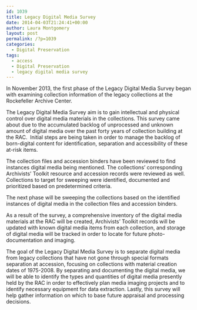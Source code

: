 ```yaml
---
id: 1039
title: Legacy Digital Media Survey
date: 2014-04-03T21:24:41+00:00
author: Laura Montgomery
layout: post
permalink: /?p=1039
categories:
  - Digital Preservation
tags:
  - access
  - Digital Preservation
  - legacy digital media survey
---
```

In November 2013, the first phase of the Legacy Digital Media Survey began with examining collection information of the legacy collections at the Rockefeller Archive Center.

The Legacy Digital Media Survey aim is to gain intellectual and physical control over digital media materials in the collections. This survey came about due to the accumulated backlog of unprocessed and unknown amount of digital media over the past forty years of collection building at the RAC.  Initial steps are being taken in order to manage the backlog of born-digital content for identification, separation and accessibility of these at-risk items.<!--more-->

The collection files and accession binders have been reviewed to find instances digital media being mentioned. The collections’ corresponding Archivists’ Toolkit resource and accession records were reviewed as well. Collections to target for sweeping were identified, documented and prioritized based on predetermined criteria.

The next phase will be sweeping the collections based on the identified instances of digital media in the collection files and accession binders.

As a result of the survey, a comprehensive inventory of the digital media materials at the RAC will be created, Archivists’ Toolkit records will be updated with known digital media items from each collection, and storage of digital media will be tracked in order to locate for future photo-documentation and imaging.

The goal of the Legacy Digital Media Survey is to separate digital media from legacy collections that have not gone through special formats separation at accession, focusing on collections with material creation dates of 1975-2008. By separating and documenting the digital media, we will be able to identify the types and quantities of digital media presently held by the RAC in order to effectively plan media imaging projects and to identify necessary equipment for data extraction. Lastly, this survey will help gather information on which to base future appraisal and processing decisions.
